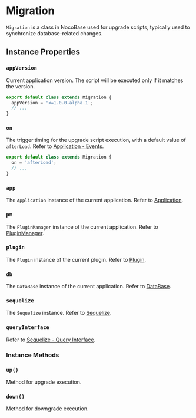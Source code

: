# Migration

`Migration` is a class in NocoBase used for upgrade scripts, typically used to synchronize database-related changes.

## Instance Properties

### `appVersion`

Current application version. The script will be executed only if it matches the version.

```typescript
export default class extends Migration {
  appVersion = '<=1.0.0-alpha.1';
  // ...
}
```

### `on`

The trigger timing for the upgrade script execution, with a default value of `afterLoad`. Refer to [Application - Events](./application.md#events).

```typescript
export default class extends Migration {
  on = 'afterLoad';
  // ...
}
```

### `app`

The `Application` instance of the current application. Refer to [Application](./application.md).

### `pm`

The `PluginManager` instance of the current application. Refer to [PluginManager](./plugin-manager.md).

### `plugin`

The `Plugin` instance of the current plugin. Refer to [Plugin](./plugin.md).

### `db`

The `DataBase` instance of the current application. Refer to [DataBase](../database/index.md).

### `sequelize`

The `Sequelize` instance. Refer to [Sequelize](https://sequelize.org/).

### `queryInterface`

Refer to [Sequelize - Query Interface](https://sequelize.org/docs/v6/other-topics/query-interface/).

### Instance Methods

### `up()`

Method for upgrade execution.

### `down()`

Method for downgrade execution.
